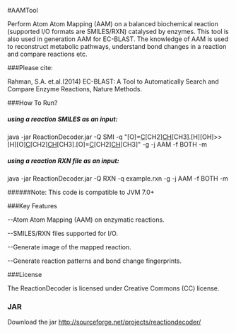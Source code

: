 #AAMTool

Perform Atom Atom Mapping (AAM) on a balanced biochemical reaction (supported I/O formats are SMILES/RXN) catalysed by enzymes. This tool is also used in generation AAM for EC-BLAST. The knowledge of AAM is used to reconstruct metabolic pathways, understand bond changes in a reaction and compare reactions etc.

###Please cite: 

Rahman, S.A. et.al.(2014) EC-BLAST: A Tool to
Automatically Search and Compare Enzyme Reactions, Nature Methods.

###How To Run?

##### using a reaction SMILES as an input:

java -jar ReactionDecoder.jar -Q SMI -q "[O]=[C]([OH])[CH2][CH]([O][C](=[O])[CH2][CH]([OH])[CH3])[CH3].[H][OH]>>[H][O][C](=[O])[CH2][CH]([OH])[CH3].[O]=[C]([OH])[CH2][CH]([OH])[CH3]" -g -j AAM -f BOTH -m

##### using a reaction RXN file as an input:

java -jar ReactionDecoder.jar -Q RXN -q example.rxn -g -j AAM -f BOTH -m

######Note: This code is compatible to JVM 7.0+


###Key Features

--Atom Atom Mapping (AAM) on enzymatic reactions.

--SMILES/RXN files supported for I/O.

--Generate image of the mapped reaction.

--Generate reaction patterns and bond change fingerprints.

###License

The ReactionDecoder is licensed under Creative Commons (CC) license.

### JAR

Download the jar http://sourceforge.net/projects/reactiondecoder/


